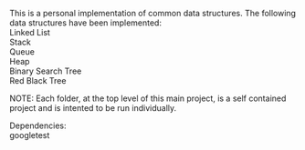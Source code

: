 This is a personal implementation of common data structures. The following data structures have been implemented:    
    Linked List  
    Stack  
    Queue  
    Heap  
    Binary Search Tree  
    Red Black Tree  
  
NOTE: Each folder, at the top level of this main project, is a self contained project and is intented to be run individually.  

Dependencies:  
    googletest  
